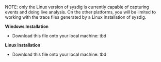 NOTE: only the Linux version of sysdig is currently capable of capturing events and doing live analysis. On the other platforms, you will be limited to working with the trace files generated by a Linux installation of sysdig.

**Windows Installation**
* Download this file onto your local machine: tbd

**Linux Installation**
* Download this file onto your local machine: tbd